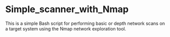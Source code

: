 # Simple_scanner_with_Nmap
This is a simple Bash script for performing basic or depth network scans on a target system using the Nmap network exploration tool.
